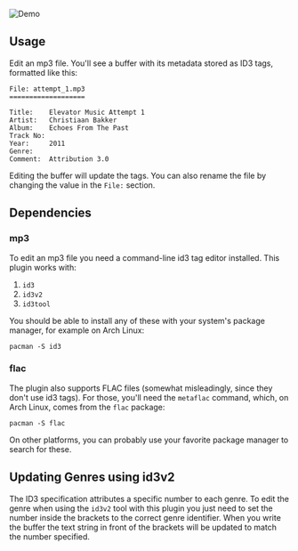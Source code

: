 ![Demo](http://i.andrewradev.com/e3062961da3c802a1e860ef8e14cbc55.gif)

## Usage

Edit an mp3 file. You'll see a buffer with its metadata stored as ID3 tags, formatted like this:

    File: attempt_1.mp3
    ===================

    Title:    Elevator Music Attempt 1
    Artist:   Christiaan Bakker
    Album:    Echoes From The Past
    Track No:
    Year:     2011
    Genre:
    Comment:  Attribution 3.0

Editing the buffer will update the tags. You can also rename the file by changing the value in the `File:` section.

## Dependencies

### mp3

To edit an mp3 file you need a command-line id3 tag editor installed.
This plugin works with:

1. `id3`
1. `id3v2`
1. `id3tool`

You should be able to install any of these with your system's package manager, for example on Arch Linux:

    pacman -S id3

### flac

The plugin also supports FLAC files (somewhat misleadingly, since they don't use id3 tags). For those, you'll need the `metaflac` command, which, on Arch Linux, comes from the `flac` package:

    pacman -S flac

On other platforms, you can probably use your favorite package manager to search for these.

## Updating Genres using id3v2

The ID3 specification attributes a specific number to each genre.
To edit the genre when using the `id3v2` tool with this plugin you just need to set the number inside the brackets to the correct genre identifier.
When you write the buffer the text string in front of the brackets will be updated to match the number specified.

